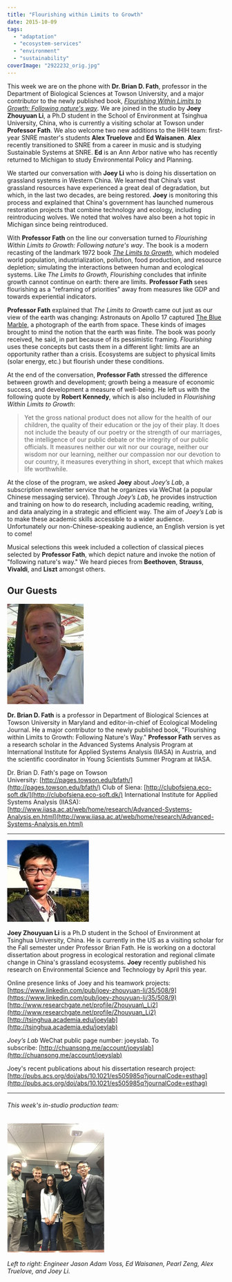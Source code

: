 ```yaml
---
title: "Flourishing within Limits to Growth"
date: 2015-10-09
tags: 
  - "adaptation"
  - "ecosystem-services"
  - "environment"
  - "sustainability"
coverImage: "2922232_orig.jpg"
---
```


This week we are on the phone with **Dr. Brian D. Fath**, professor in the Department of Biological Sciences at Towson University, and a major contributor to the newly published book, [_Flourishing Within Limits to Growth: Following nature's way_](https://books.google.com/books?id=6QcXCgAAQBAJ&pg=PR1&lpg=PR1&dq=flourishing+within+limits+to+growth&source=bl&ots=MhDX3BuDZ9&sig=6qLKRFHeiDDfhdk9LoBh3YFpDSA&hl=en&sa=X&ved=0CCgQ6AEwAWoVChMIvv-11OC6yAIVAVQ-Ch391QIH#v=onepage&q=flourishing%20within%20limits%20to%20growth&f=false). We are joined in the studio by **Joey Zhouyuan Li**, a Ph.D student in the School of Environment at Tsinghua University, China, who is currently a visiting scholar at Towson under **Professor Fath**. We also welcome two new additions to the IHIH team: first-year SNRE master's students **Alex Truelove** and **Ed Waisanen**. **Alex** recently transitioned to SNRE from a career in music and is studying Sustainable Systems at SNRE. **Ed** is an Ann Arbor native who has recently returned to Michigan to study Environmental Policy and Planning.

<!--more-->

We started our conversation with **Joey Li** who is doing his dissertation on grassland systems in Western China. We learned that China’s vast grassland resources have experienced a great deal of degradation, but which, in the last two decades, are being restored. **Joey** is monitoring this process and explained that China's government has launched numerous restoration projects that combine technology and ecology, including reintroducing wolves. We noted that wolves have also been a hot topic in Michigan since being reintroduced.

With **Professor Fath** on the line our conversation turned to _Flourishing Within Limits to Growth: Following nature's way_. The book is a modern recasting of the landmark 1972 book [_The Limits to Growth_](https://en.wikipedia.org/wiki/The_Limits_to_Growth), which modeled world population, industrialization, pollution, food production, and resource depletion; simulating the interactions between human and ecological systems. Like _The Limits to Growth_, _Flourishing_ concludes that infinite growth cannot continue on earth: there are limits. **Professor Fath** sees flourishing as a "reframing of priorities" away from measures like GDP and towards experiential indicators.

**Professor Fath** explained that _The Limits to Growth_ came out just as our view of the earth was changing: Astronauts on Apollo 17 captured [The Blue Marble](https://en.wikipedia.org/wiki/The_Blue_Marble), a photograph of the earth from space. These kinds of images brought to mind the notion that the earth was finite. The book was poorly received, he said, in part because of its pessimistic framing. _Flourishing_ uses these concepts but casts them in a different light: limits are an opportunity rather than a crisis. Ecosystems are subject to physical limits (solar energy, etc.) but flourish under these conditions.

At the end of the conversation, **Professor Fath** stressed the difference between growth and development; growth being a measure of economic success, and development a measure of well-being. He left us with the following quote by **Robert Kennedy**, which is also included in _Flourishing Within Limits to Growth_:

> Yet the gross national product does not allow for the health of our children, the quality of their education or the joy of their play. It does not include the beauty of our poetry or the strength of our marriages, the intelligence of our public debate or the integrity of our public officials. It measures neither our wit nor our courage, neither our wisdom nor our learning, neither our compassion nor our devotion to our country, it measures everything in short, except that which makes life worthwhile.

At the close of the program, we asked **Joey** about _Joey’s Lab_, a subscription newsletter service that he organizes via WeChat (a popular Chinese messaging service). Through _Joey’s Lab_, he provides instruction and training on how to do research, including academic reading, writing, and data analyzing in a strategic and efficient way. The aim of _Joey’s Lab_ is to make these academic skills accessible to a wider audience. Unfortunately our non-Chinese-speaking audience, an English version is yet to come!

Musical selections this week included a collection of classical pieces selected by **Professor Fath**, which depict nature and invoke the notion of "following nature's way." We heard pieces from **Beethoven**, **Strauss**, **Vivaldi**, and **Liszt** amongst others.

## Our Guests

![Picture](images/50578891.jpg)

**Dr. Brian D. Fath** is a professor in Department of Biological Sciences at Towson University in Maryland and editor-in-chief of Ecological Modeling Journal. He a major contributor to the newly published book, "Flourishing within Limits to Growth: Following Nature's Way." **Professor Fath** serves as a research scholar in the Advanced Systems Analysis Program at International Institute for Applied Systems Analysis (IIASA) in Austria, and the scientific coordinator in Young Scientists Summer Program at IIASA.

Dr. Brian D. Fath's page on Towson University: [http://pages.towson.edu/bfath/](http://pages.towson.edu/bfath/) Club of Siena: [http://clubofsiena.eco-soft.dk/](http://clubofsiena.eco-soft.dk/) International Institute for Applied Systems Analysis (IIASA): [http://www.iiasa.ac.at/web/home/research/Advanced-Systems-Analysis.en.html](http://www.iiasa.ac.at/web/home/research/Advanced-Systems-Analysis.en.html)

* * *

![Picture](images/60009931.jpg)

**Joey Zhouyuan Li** is a Ph.D student in the School of Environment at Tsinghua University, China. He is currently in the US as a visiting scholar for the Fall semester under Professor Brian Fath. He is working on a doctoral dissertation about progress in ecological restoration and regional climate change in China's grassland ecosystems. **Joey** recently published his research on Environmental Science and Technology by April this year.

Online presence links of Joey and his teamwork projects: [https://www.linkedin.com/pub/joey-zhouyuan-li/35/508/9](https://www.linkedin.com/pub/joey-zhouyuan-li/35/508/9) [http://www.researchgate.net/profile/Zhouyuan\_Li2](http://www.researchgate.net/profile/Zhouyuan_Li2) [http://tsinghua.academia.edu/joeylab](http://tsinghua.academia.edu/joeylab)

_Joey’s Lab_ WeChat public page number: joeyslab. To subscribe: [http://chuansong.me/account/joeyslab](http://chuansong.me/account/joeyslab)

Joey's recent publications about his dissertation research project: [http://pubs.acs.org/doi/abs/10.1021/es505985q?journalCode=esthag](http://pubs.acs.org/doi/abs/10.1021/es505985q?journalCode=esthag)

* * *

###### This week's in-studio production team: 

![Left to right: Engineer Jason Adam Voss, Ed Waisanen, Pearl Zeng, Alex Truelove, and Joey Li.](images/1444606184-225x3001.png)

*Left to right: Engineer Jason Adam Voss, Ed Waisanen, Pearl Zeng, Alex Truelove, and Joey Li.*
